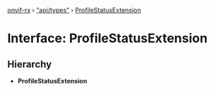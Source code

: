 [onvif-rx](../README.md) › ["api/types"](../modules/_api_types_.md) › [ProfileStatusExtension](_api_types_.profilestatusextension.md)

# Interface: ProfileStatusExtension

## Hierarchy

* **ProfileStatusExtension**
